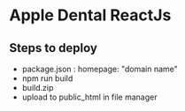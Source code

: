 # Apple Dental ReactJs

## Steps to deploy

- package.json : homepage: "domain name"
- npm run build
- build.zip
- upload to public_html in file manager

